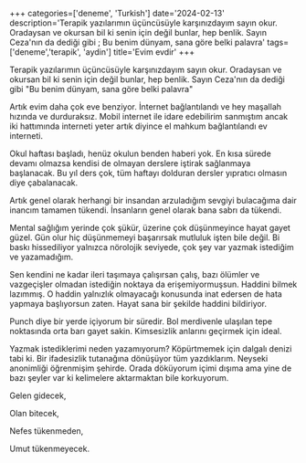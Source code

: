 +++
categories=['deneme', 'Turkish']
date='2024-02-13'
description='Terapik yazılarımın üçüncüsüyle karşınızdayım sayın okur. Oradaysan ve okursan bil ki senin için değil bunlar, hep benlik. Sayın Ceza'nın da dediği gibi ; Bu benim dünyam, sana göre belki palavra'
tags=['deneme','terapik', 'aydin']
title='Evim evdir'
+++

Terapik yazılarımın üçüncüsüyle karşınızdayım sayın okur. Oradaysan ve okursan bil ki senin için değil bunlar, hep benlik. Sayın Ceza'nın da dediği gibi "Bu benim dünyam, sana göre belki palavra"

Artık evim daha çok eve benziyor. İnternet bağlantılandı ve hey maşallah hızında ve durduraksız. Mobil internet ile idare edebilirim sanmıştım ancak iki hattımında interneti yeter artık diyince el mahkum bağlantılandı ev interneti. 

Okul haftası başladı, henüz okulun benden haberi yok. En kısa sürede devamı olmazsa kendisi de olmayan derslere iştirak sağlanmaya başlanacak. Bu yıl ders çok, tüm haftayı dolduran dersler yıpratıcı olmasın diye çabalanacak. 

Artık genel olarak herhangi bir insandan arzuladığım sevgiyi bulacağıma dair inancım tamamen tükendi. İnsanların genel olarak bana sabrı da tükendi. 

Mental sağlığım yerinde çok şükür, üzerine çok düşünmeyince hayat gayet güzel. Gün olur hiç düşünmemeyi başarırsak mutluluk işten bile değil. Bi baskı hissediliyor yalnızca nörolojik seviyede, çok şey var yazmak istediğim ve yazamadığım. 

Sen kendini ne kadar ileri taşımaya çalışırsan çalış, bazı ölümler ve vazgeçişler olmadan istediğin noktaya da erişemiyormuşsun. Haddini bilmek lazımmış. O haddin yalnızlık olmayacağı konusunda inat edersen de hata yapmaya başlıyorsun zaten. Hayat sana bir şekilde haddini bildiriyor. 

Punch diye bir yerde içiyorum bir süredir. Bol merdivenle ulaşılan tepe noktasında orta barı gayet sakin. Kimsesizlik anlarını geçirmek için ideal. 

Yazmak istediklerimi neden yazamıyorum?  Köpürtmemek için dalgalı denizi tabi ki. Bir ifadesizlik tutanağına dönüşüyor tüm yazdıklarım. Neyseki anonimliği öğrenmişim şehirde. Orada döküyorum içimi dışıma ama yine de bazı şeyler var ki kelimelere aktarmaktan bile korkuyorum. 

Gelen gidecek,

Olan bitecek,

Nefes tükenmeden,

Umut tükenmeyecek.



